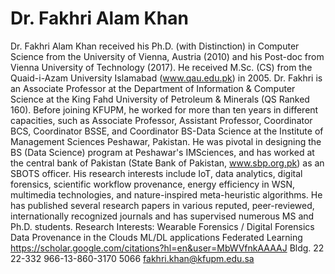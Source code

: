 # Dr. Fakhri Alam Khan

Dr. Fakhri Alam Khan received his Ph.D. (with Distinction) in Computer Science from the University of Vienna, Austria (2010) and his Post-doc from Vienna University of Technology (2017). He received M.Sc. (CS) from the Quaid-i-Azam University Islamabad (www.qau.edu.pk) in 2005.
Dr. Fakhri is an Associate Professor at the Department of Information & Computer Science at the King Fahd University of Petroleum & Minerals (QS Ranked 160). Before joining KFUPM, he worked for more than ten years in different capacities, such as Associate Professor, Assistant Professor, Coordinator BCS, Coordinator BSSE, and Coordinator BS-Data Science at the Institute of Management Sciences Peshawar, Pakistan. He was pivotal in designing the BS (Data Science) program at Peshawar's IMSciences, and has worked at the central bank of Pakistan (State Bank of Pakistan, www.sbp.org.pk) as an SBOTS officer.
His research interests include IoT, data analytics, digital forensics, scientific workflow provenance, energy efficiency in WSN, multimedia technologies, and nature-inspired meta-heuristic algorithms. He has published several research papers in various reputed, peer-reviewed, internationally recognized journals and has supervised numerous MS and Ph.D. students.
Research Interests:
Wearable Forensics / Digital Forensics
Data Provenance in the Clouds
ML/DL applications
Federated Learning
https://scholar.google.com/citations?hl=en&user=MbWVfnkAAAAJ
Bldg. 22
22-332
966-13-860-3170
5066
fakhri.khan@kfupm.edu.sa